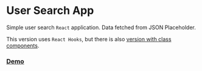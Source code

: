 # User Search App

Simple user search ```React``` application. Data fetched from JSON Placeholder.

This version uses ```React Hooks```, but there is also [version with class components](https://github.com/hzndr/react-find-users-app).

### [Demo](https://silly-kalam-d93f19.netlify.app/)

